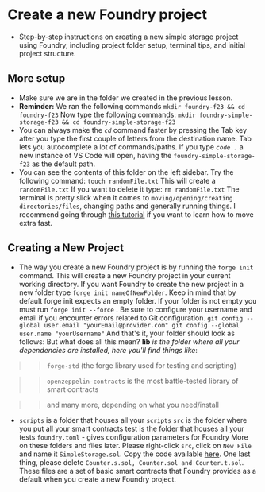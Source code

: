 # Create a new Foundry project
- Step-by-step instructions on creating a new simple storage project using Foundry, including project folder setup, terminal tips, and initial project structure.

## More setup
- Make sure we are in the folder we created in the previous lesson. 
- **Reminder:** We ran the following commands ``` mkdir foundry-f23 && cd foundry-f23 ``` Now type the following commands: ``` mkdir foundry-simple-storage-f23 && cd foundry-simple-storage-f23 ``` 
- You can always make the *`cd`* command faster by pressing the Tab key after you type the first couple of letters from the destination name. Tab lets you autocomplete a lot of commands/paths. If you type *`code .`* a new instance of VS Code will open, having the `foundry-simple-storage-f23` as the default path. 
- You can see the contents of this folder on the left sidebar. Try the following command: ``` touch randomFile.txt ``` This will create a `randomFile.txt` If you want to delete it type: ``` rm randomFile.txt ``` The terminal is pretty slick when it comes to `moving/opening/creating directories/files`, changing paths and generally running things. I recommend going through [this tutorial](https://ubuntu.com/tutorials/command-line-for-beginners#1-overview) if you want to learn how to move extra fast.


## Creating a New Project
- The way you create a new Foundry project is by running the `forge init` command. This will create a new Foundry project in your current working directory. If you want Foundry to create the new project in a new folder type `forge init nameOfNewFolder`. Keep in mind that by default forge init expects an empty folder. If your folder is not empty you must run `forge init --force` . Be sure to configure your username and email if you encounter errors related to Git configuration. ``` git config --global user.email "yourEmail@provider.com" git config --global user.name "yourUsername" ``` And that's it, your folder should look as follows:  But what does all this mean? **lib** *is the folder where all your dependencies are installed, here you'll find things like*:

>> `forge-std` (the forge library used for testing and scripting)

>> `openzeppelin-contracts` is the most battle-tested library of smart contracts

>> and many more, depending on what you need/install

- `scripts` is a folder that houses all your `scripts` `src` is the folder where you put all your smart contracts test is the folder that houses all your tests `foundry.toml` - gives configuration parameters for Foundry More on these folders and files later. Please right-click `src`, click on `New File` and name it `SimpleStorage.sol`. Copy the code available [here](https://github.com/Cyfrin/foundry-simple-storage-cu/blob/main/src/SimpleStorage.sol). One last thing, please delete `Counter.s.sol, Counter.sol and Counter.t.sol`. These files are a set of basic smart contracts that Foundry provides as a default when you create a new Foundry project.
